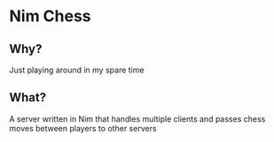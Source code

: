 # Nim Chess

## Why?
Just playing around in my spare time

## What?
A server written in Nim that handles multiple clients and passes chess moves between players to other servers
